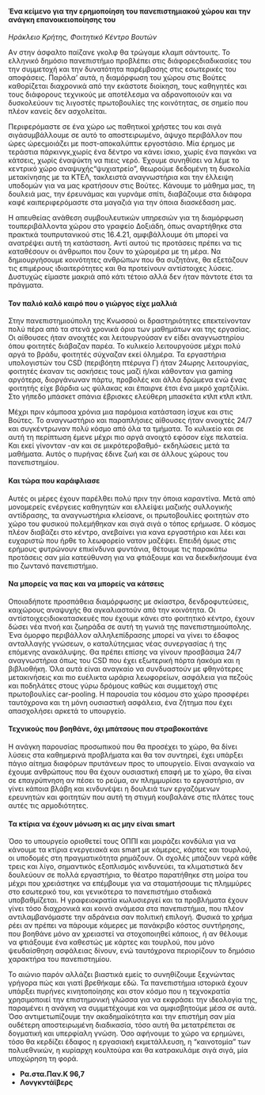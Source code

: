 #### Ένα κείµενο για την ερηµοποίηση του πανεπιστηµιακού χώρου και την ανάγκη επανοικειοποίησης του
*Ηράκλειο Κρήτης, Φοιτητικό Κέντρο Βουτών*

Aν στην άσφαλτο παίζανε γκολφ θα τρώγαµε κλαµπ σάντουιτς. Το ελληνικό δηµόσιο πανεπιστήµιο προβλέπει στις διάφορεςδιαδικασίες του την συµµετοχή και την δυνατότητα παρέµβασης στις εσωτερικές του αποφάσεις. Παρόλα’ αυτά, η διαµόρφωση του χώρου στις Βούτες καθορίζεται διαχρονικά από την εκάστοτε διοίκηση, τους καθηγητές και τους διάφορους τεχνικούς µε αποτέλεσµα να αδρανοποιούν και να δυσκολεύουν τις λιγοστές πρωτοβουλίες της κοινότητας, σε σηµείο που πλέον κανείς δεν ασχολείται.

Περιφερόµαστε σε ένα χώρο ως παθητικοί χρήστες του και σιγά σιγάσυµβάλλουµε σε αυτό το αποστειρωµένο, άψυχο περιβάλλον που ώρες ώρεςµοιάζει µε ποστ-αποκαλύπτικ εργοστάσιο. Μία έρηµος µε τεράστια πάρκινγκ,χωρίς ένα δέντρο να κάνει ίσκιο, χωρίς ένα παγκάκι να κάτσεις, χωρίς έναψύκτη να πιεις νερό. Έχουµε συνηθίσει να λέµε το κεντρικό χώρο αναψυχής“ψυχιατρείο”, θεωρούµε δεδοµένη τη δυσκολία µετακίνησης µε τα ΚΤΕΛ, τακλειστά αναγνωστήρια και την έλλειψη υποδοµών για να µας κρατήσουν στις Βούτες. Κάνουµε το µάθηµα µας, τη δουλειά µας, την έρευνάµας και γυρνάµε σπίτι, διαβάζουµε στα διάφορα καφέ καιπεριφερόµαστε στα µαγαζιά για την όποια διασκέδαση µας.

Η απευθείας ανάθεση συµβουλευτικών υπηρεσιών για τη διαµόρφωση τουπεριβάλλοντα χώρου στο γραφείο ∆οξιάδη, όπως αναρτήθηκε στα πρακτικά τουπρυτανικού στις 16.4.21, αµφιβάλλουµε ότι µπορεί να ανατρέψει αυτή τη κατάσταση. Αντί αυτού τις προτάσεις πρέπει να τις καταθέσουν οι άνθρωποι που ζουν το χώροµέρα µε τη µέρα. Να δηµιουργήσουµε κοινότητες ανθρώπων που θα συζητάνε, θα εξετάζουν τις επιµέρους ιδιαιτερότητες και θα προτείνουν αντίστοιχες λύσεις. ∆υστυχώς είµαστε µακριά από κάτι τέτοιο αλλά δεν ήταν πάντοτε έτσι τα πράγµατα.

#### Τον παλιό καλό καιρό που ο γιώργος είχε µαλλιά
Στην πανεπιστηµιούπολη της Κνωσσού οι δραστηριότητες επεκτείνονταν πολύ πέρα από τα στενά χρονικά όρια των µαθηµάτων και της εργασίας. Οι αίθουσες ήταν ανοιχτές και λειτουργούσαν εν είδει αναγνωστηρίου όπου φοιτητές διάβαζαν παρέα. Το κυλικείο λειτουργούσε µέχρι πολύ αργά το βράδυ, φοιτητές σύχναζαν εκεί όληµέρα. Τα εργαστήρια υπολογιστών του CSD (περιβόητη πτέρυγα Γ) ήταν 24ωρης λειτουργίας, φοιτητές έκαναν τις ασκήσεις τους µαζί ή/και κάθονταν για gaming αργότερα, διοργάνωναν πάρτυ, προβολές και άλλα δρώµενα ενώ ένας φοιτητής είχε βάρδια ως φύλακας και έπαιρνε έτσι ένα µικρό χαρτζιλίκι. Στο γήπεδο µπάσκετ σπάνια έβρισκες ελεύθερη µπασκέτα κτλπ κτλπ κτλπ.

Μέχρι πριν κάµποσα χρόνια µια παρόµοια κατάσταση ίσχυε και στις Βούτες. Το αναγνωστήριο και παραπλήσιες αίθουσες ήταν ανοιχτές 24/7 και συγκέντρωναν πολύ κόσµο από όλα τα τµήµατα. Το κυλικείο και σε αυτή τη περίπτωση έµενε µέχρι πιο αργά ανοιχτό εφόσον είχε πελατεία. Και εκεί γίνονταν -αν και σε µικρότεροβαθµό- εκδηλώσεις µετά τα µαθήµατα. Αυτός ο πυρήνας έδινε ζωή και σε άλλους χώρους του πανεπιστηµίου.

#### Και τώρα που καράφλιασε
Αυτές οι µέρες έχουν παρέλθει πολύ πριν την όποια καραντίνα. Μετά από µονοµερείς ενέργειες καθηγητών και ελλείψει µαζικής συλλογικής αντίδρασης, τα αναγνωστήρια κλείσανε, οι πρωτοβουλίες φοιτητών στο χώρο του φυσικού πολεµήθηκαν και σιγά σιγά ο τόπος ερήµωσε. Ο κόσµος πλέον διαβάζει στο κέντρο, ανεβαίνει για κανα εργαστήριο και λέει και ευχαριστώ που ήρθε το λεωφορείο νατον µαζέψει. Επειδή όµως στις ερήµους φυτρώνουν επικίνδυνα φυντάνια, θέτουµε τις παρακάτω προτάσεις σαν µία κατεύθυνση για να φτιάξουµε και να διεκδικήσουµε ένα πιο ζωντανό πανεπιστήµιο.

#### Να µπορείς να πας και να µπορείς να κάτσεις
Οποιαδήποτε προσπάθεια διαµόρφωσης µε σκίαστρα, δενδροφυτεύσεις, καιχώρους αναψυχής θα αγκαλιαστούν από την κοινότητα. Οι αντίστοιχεςιδιοκατασκευές που έχουµε κάνει στο φοιτητικό κέντρο, έχουν δώσει νέα πνοή και ζωηράδα σε αυτή τη γωνιά της πανεπιστηµιούπολης. Ένα όµορφο περιβάλλον αλληλεπίδρασης µπορεί να γίνει το έδαφος ανταλλαγής γνώσεων, ο καταλύτηςµιας νέας συνεργασίας ή της επόµενης ανακάλυψης. Θα πρέπει επίσης να γίνουν προσβάσιµα 24/7 αναγνωστήρια όπως του CSD που έχει εξωτερική πόρτα ήακόµα και η βιβλιοθήκη. Όλα αυτά είναι αναγκαίο να συνδυαστούν µε φθηνότερες µετακινήσεις και πιο ευέλικτα ωράρια λεωφορείων, ασφάλεια για πεζούς και ποδηλάτες στους γύρω δρόµους καθώς και συµµετοχή στις πρωτοβουλίες car-pooling. Η παρουσία του κόσµου στο χώρο προσφέρει ταυτόχρονα και τη µόνη ουσιαστική ασφάλεια, ένα ζήτηµα που έχει απασχολήσει αρκετά το υπουργείο.

#### Τεχνικούς που βοηθάνε, όχι µπάτσους που στραβοκοιτάνε
Η ανάγκη παρουσίας προσωπικού που θα προσέχει το χώρο, θα δίνει λύσεις στα καθηµερινά προβλήµατα και θα τον συντηρεί, έχει υπάρξει πάγιο αίτηµα διαφόρων πρυτάνεων προς το υπουργείο. Είναι αναγκαίο να έχουµε ανθρώπους που θα έχουν ουσιαστική επαφή µε το χώρο, θα είναι σε επαγρύπνηση αν πέσει το ρεύµα, αν πληµµυρίσει το εργαστήριο, αν γίνει κάποια βλάβη και κινδυνέψει η δουλειά των εργαζόµενων ερευνητών και φοιτητών που αυτή τη στιγµή κουβαλάνε στις πλάτες τους αυτές τις αρµοδιότητες.

#### Τα κτίρια να έχουν µόνωση κι ας µην είναι smart
Όσο το υπουργείο οριοθετεί τους ΟΠΠΙ και µοιράζει κονδύλια για να κάνουµε τα κτίρια ενεργειακά και smart µε κάµερες, κάρτες και τουρλού, οι υποδοµές στη πραγµατικότητα ρηµάζουν. Οι σχολές µπάζουν νερά κάθε τρεις και λίγο, σηµαντικός εξοπλισµός κινδυνεύει, τα κλιµατιστικά δεν δουλεύουν σε πολλά εργαστήρια, το θέατρο παρατήθηκε στη µοίρα του µέχρι που χρειάστηκε να επέµβουµε για να σταµατήσουµε τις πληµµύρες στο εσωτερικό του, και γενικότερα το πανεπιστήµιο σταδιακά υποβαθµίζεται. Η γραφειοκρατία κωλυσιεργεί και τα προβλήµατα έχουν γίνει τόσο διαχρονικά και κοινά ανάµεσα στα πανεπιστήµια, που πλέον αντιλαµβανόµαστε την αδράνεια σαν πολιτική επιλογή. Φυσικά το χρήµα ρέει αν πρέπει να πάρουµε κάµερες µε πανάκριβο κόστος συντήρησης, που βοηθάνε µόνο αν χρειαστεί να στοχοποιηθεί κάποιος, ή αν θέλουµε να φτιάξουµε ένα καθεστώς µε κάρτες και τουρλού, που µόνο ψευδαίσθηση ασφάλειας δίνουν, ενώ ταυτόχρονα περιορίζουν το δηµόσιο χαρακτήρα του πανεπιστηµίου. 

Το αιώνιο παρόν αλλάζει βιαστικά εµείς το συνηθίζουµε ξεχνώντας γρήγορα πώς και γιατί βρεθήκαµε εδώ. Τα πανεπιστήµια ιστορικά έχουν υπάρξει πυρήνες κινητοποίησης και στον κόσµο που η τεχνοκρατία χρησιµοποιεί την επιστηµονική γλώσσα για να εκφράσει την ιδεολογία της, παραµένει η ανάγκη να συµµετέχουµε και να αµφισβητούµε µέσα σε αυτά. Όσο αντιµετωπίζουµε την ακαδηµαϊκότητα και την επιστήµη σαν µία ουδέτερη αποστειρωµένη διαδικασία, τόσο αυτή θα µετατρέπεται σε δογµατική και υπερφίαλη γνώση. Όσο αφήνουµε το χώρο να ερηµώνει, τόσο θα κερδίζει έδαφος η εργασιακή εκµετάλλευση, η “καινοτοµία” των πολυεθνικών, η κυρίαρχη κουλτούρα και θα κατρακυλάµε σιγά σιγά, µία υποχώρηση τη φορά.

* **Ρα.στα.Παν.Κ 96,7**
* **Λονγκντάϊβερς**
